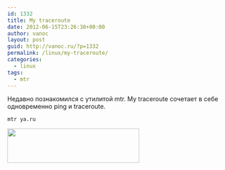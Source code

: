 ```yaml
---
id: 1332
title: My traceroute
date: 2012-06-15T23:26:38+00:00
author: vanoc
layout: post
guid: http://vanoc.ru/?p=1332
permalink: /linux/my-traceroute/
categories:
  - linux
tags:
  - mtr
---
```

Недавно познакомился с утилитой mtr. My traceroute сочетает в себе одновременно ping и traceroute.

`mtr ya.ru`

[<img class="aligncenter size-medium wp-image-1333" title="mtr" src="http://vanoc.ru/uploads/2012/06/mtr-300x78.png" alt="" width="300" height="78" srcset="http://vanoc.ru/uploads/2012/06/mtr-300x78.png 300w, http://vanoc.ru/uploads/2012/06/mtr.png 821w" sizes="(max-width: 300px) 100vw, 300px" />](http://vanoc.ru/uploads/2012/06/mtr.png)